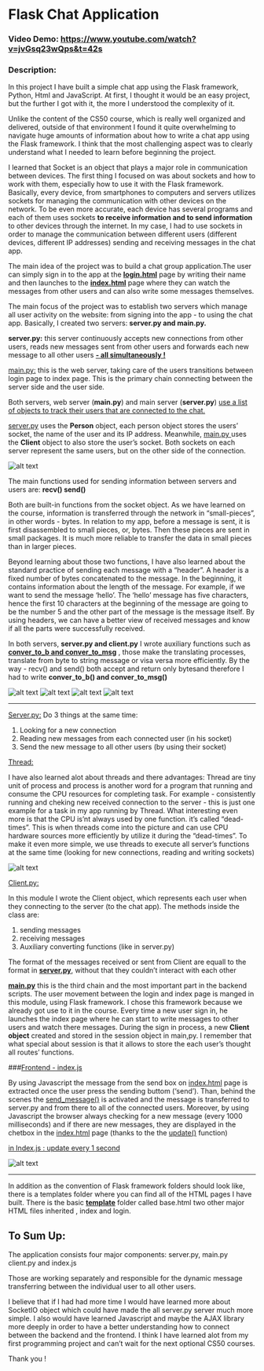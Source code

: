 # Flask Chat Application
### Video Demo: https://www.youtube.com/watch?v=jvGsq23wQps&t=42s
### Description:

In this project I have built a simple chat app using the Flask framework, Python, Html and JavaScript. At first, I thought it would be an easy project, but the further I got with it, the more I understood the complexity of it.


Unlike the content of the CS50 course, which is really well organized and delivered, outside of that environment I found it quite overwhelming to navigate huge amounts of information about how to write a chat app using the Flask framework.
I think that the most challenging aspect was to clearly understand what I needed to learn before beginning the project. 

I learned that Socket is an object that plays a major role in communication between devices. The first thing I focused on was about sockets and how to work with them, especially how to use it with the Flask framework. Basically, every device, from smartphones to computers and servers utilizes sockets for managing the communication with other devices on the network.
To be even more accurate, each device has several programs and each of them uses sockets **to receive information and to send information** to other devices through the internet. In my case, I had to use sockets in order to manage the communication between different users (different devices, different IP addresses) sending and receiving messages in the chat app.

The main idea of the project was to build a chat group application.The user can simply sign in to the app at the **<ins>login.html</ins>** page by writing their name and then launches to the **<ins>index.html</ins>** page where they can watch the messages from other users and can also write some messages themselves. 

The main focus of the project was to establish two servers which manage all user activity on the website: from signing into the app - to using the chat app. Basically,
I created two servers: **server.py and main.py.**

**server.py:** this server continuously accepts new connections from other users, reads new messages sent from other users and forwards each new message to all other users <ins>**- all simultaneously !**</ins>

<ins>main.py:</ins>  this is the web server, taking care of the users transitions between login page to index page. This is the primary chain connecting between the server side and the user side. 

Both servers,  web server (**main.py**) and main server (**server.py**) <ins>use a list of objects to track their users that are connected to the chat.</ins>

<ins>server.py</ins> uses the **Person** object, each person object stores the users’ socket, the name of the user and its IP address. Meanwhile, <ins> main.py </ins> uses the **Client** object to also store the user’s socket. Both sockets on each server represent the same users, but on the other side of the connection.

![alt text](https://github.com/Tzur1234/MyProject/blob/main/TEST/test.py/3232.JPG)


The main functions used for sending information between servers and users are:
**recv()
send()**

Both are built-in functions from the socket object. As we have learned on the course, information is transferred through the network in “small-pieces”, in other words - bytes. In relation to my app, before a message is sent, it is first disassembled to small pieces, or, bytes. Then these pieces are sent in small packages. It is much more reliable to transfer the data in small pieces than in larger pieces.

Beyond learning about those two functions, I have also learned about the standard practice of sending each message with a “header”. A header is a fixed number of bytes concatenated to the message. In the beginning, it contains information about the length of the message. For example, if we want to send the message ‘hello’. 
The ‘hello’ message has five characters, hence the first 10 characters at the beginning of the message are going to be the number 5 and the other part of the message is the message itself. By using headers, we can have a better view of received messages and know if all the parts were successfully received. 

In both servers, **server.py and client.py** I wrote auxiliary functions such as <ins>**conver_to_b and conver_to_msg**</ins> , those make the translating processes, translate from byte to string message or visa versa more efficiently.
By the way - recv() and send() both accept and return only bytesand therefore I had to write **conver_to_b() and conver_to_msg()**

![alt text](https://github.com/Tzur1234/MyProject/blob/main/TEST/test.py/111.JPG)
![alt text](https://github.com/Tzur1234/MyProject/blob/main/TEST/test.py/222.JPG)
![alt text](https://github.com/Tzur1234/MyProject/blob/main/TEST/test.py/333.JPG)
![alt text](https://github.com/Tzur1234/MyProject/blob/main/TEST/test.py/444.JPG)


---------------------------------------------------------------------------------------------------------------------------------------

<ins>Server.py:</ins>
Do  3 things at the same time:
1. Looking for a new connection
2. Reading new messages from each connected user (in his socket)
3. Send the new message to all other users (by using their socket)

<ins>Thread:</ins>

I have  also learned alot about threads and there advantages: Thread are tiny unit of process and process is another word for a program that running and consume the CPU resources for completing task. For example - consistently running and cheking new received connection to the server - this is just one example for a task in my app running by Thread.
What interesting even more is that the CPU is’nt always used by one function. it’s called  “dead-times”. This is when threads come into the picture and can use CPU hardware sources more efficiently by utilize it during the “dead-times”. To make it even more simple, we use threads to execute all server’s functions at the same time (looking for new connections, reading and writing sockets)

![alt text](https://upload.wikimedia.org/wikipedia/commons/thumb/a/a5/Multithreaded_process.svg/1024px-Multithreaded_process.svg.png)


<ins>Client.py:</ins>

In this module I wrote the Client object, which represents each user when they connecting to the server (to the chat app). 
 The methods inside the class are: 
1. sending messages
2. receiving messages
3. Auxiliary converting functions (like in server.py)

The format of the messages received or sent from Client are equall to the format in **<ins>server.py</ins>**, without that they couldn’t interact with each other


**<ins>main.py</ins>**
this is the third chain and the most important part in the backend scripts. The user movement between the login and index page is manged in this module, using Flask framework. I chose this framework because we already got use to it in the course.
Every time a new user sign in, he launches the index page where he can start to write messages to other users and watch there messages.
During the sign in process, a new **Client object** created and stored in the session object in main,py. I remember that what special about session is that it allows to store the each user’s thought all routes’ functions.

###<ins>Frontend - index.js</ins>

By using Javascript the message from the send box on <ins>index.html</ins> page is extracted once the user press the sending buttom (‘send’). Than, behind the scenes the <ins>send_message()</ins> is activated and the message is transferred to server.py and from there to all of the connected users. Moreover, by using Javascript the browser always checking for a new message (every 1000 milliseconds) and if there are new messages, they are displayed in the chetbox in the <ins>index.html</ins> page (thanks to the the <ins>update()</ins> function)

<ins>in Index.js : update every 1 second </ins>


![alt text](https://github.com/Tzur1234/MyProject/blob/main/TEST/test.py/js.JPG)

----------------------------------------------

In addition as the convention of Flask framework folders should look like, there is a templates folder where you can find all of the HTML pages I have built. There is the basic <ins>**template**</ins> folder called base.html two other major HTML files inherited , index and login.


## To Sum Up:

The application consists four major components: server.py, main.py client.py and index.js 

Those are working separately and responsible for the dynamic message transferring between the individual user to all other users. 

I believe that if I had had more time I would have learned more about SocketIO object which could have made the all server.py server much more simple. I also would have learned Javascript and maybe the AJAX library more deeply in order to have a better understanding how to connect between the backend and the frontend. 
I think I have learned alot from my first programming project and can’t wait for the next optional CS50 courses.

Thank you !  








